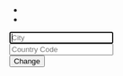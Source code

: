 <html lang="en"><head><meta charset="UTF-8"><meta name="viewport" content="width=device-width,initial-scale=1"><title>Wheather app</title></head><body><div class="container p-4"><div class="row"><div class="col-md-6 mx-auto text-center"><div class="card"><div class="card-body"><h1 id="weather-location" class="h3"></h1><h3 id="weather-description" class="h4"></h3><h3 id="weather-string"></h3><ul class="list-group mt-3"><li id="weather-humidity" class="list-group-item"></li><li id="weather-wind" class="list-group-item"></li></ul></div></div><div class="card"><div class="card-body"><form action="" id="w-form"><div class="form-group"><input id="city" class="form-control" placeholder="City" autofocus></div><div class="form-group"><input class="form-control" id="countryCode" placeholder="Country Code"></div><div class="form-group"><button class="btn btn-dark btn-block" id="w-change">Change</button></div></form></div></div></div></div></div><script src="bundle.js"></script></body></html>

